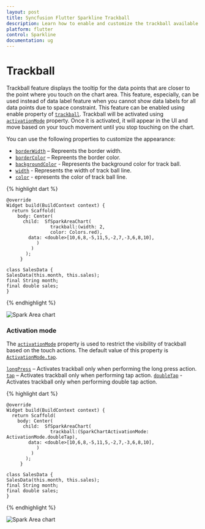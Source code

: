 ```yaml
---
layout: post
title: Syncfusion Flutter Sparkline Trackball 
description: Learn how to enable and customize the trackball available in the Syncfusion Flutter Sparkline widget.
platform: flutter
control: Sparkline
documentation: ug
---
```


# Trackball 

Trackball feature displays the tooltip for the data points that are closer to the point where you touch on the chart area. This feature, especially, can be used instead of data label feature when you cannot show data labels for all data points due to space constraint. This feature can be enabled using enable property of [`trackball`](). Trackball will be activated using [`activationMode`]() property. Once it is activated, it will appear in the UI and move based on your touch movement until you stop touching on the chart.

You can use the following properties to customize the appearance:

* [`borderWidth`]() – Repreents the border width.
* [`borderColor`]() – Repreents the border color.
* [`backgroundColor`]() - Represents the background color for track ball.
* [`width`]() - Represents the width of track ball line.
* [`color`]() - epresents the color of track ball line.

{% highlight dart %} 

    @override
    Widget build(BuildContext context) {
      return Scaffold(
        body: Center(
          child:  SfSparkAreaChart(
                    trackball:(width: 2,
                    color: Colors.red),
            data: <double>[10,6,8,-5,11,5,-2,7,-3,6,8,10],
               )
             )
           );
         }

    class SalesData {
    SalesData(this.month, this.sales);
    final String month;
    final double sales;
    }

{% endhighlight %}

![Spark Area chart]()

### Activation mode

The [`activationMode`]() property is used to restrict the visibility of trackball based on the touch actions. The default value of this property is [`ActivationMode.tap`]().

[`longPress`]() – Activates trackball only when performing the long press action.
[`tap`]() – Activates trackball only when performing tap action.
[`doubleTap`]() - Activates trackball only when performing double tap action.

{% highlight dart %} 

    @override
    Widget build(BuildContext context) {
      return Scaffold(
        body: Center(
          child:  SfSparkAreaChart(
                    trackball:(SparkChartActivationMode: ActivationMode.doubleTap),
            data: <double>[10,6,8,-5,11,5,-2,7,-3,6,8,10],
               )
             )
           );
         }

    class SalesData {
    SalesData(this.month, this.sales);
    final String month;
    final double sales;
    }

{% endhighlight %}

![Spark Area chart]()
